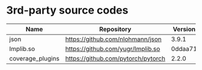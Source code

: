 # 3rd-party source codes

| Name                      | Repository                         | Version | License |
| ------------------------- | ---------------------------------- | ------- | ------- |
| json                      | https://github.com/nlohmann/json   | 3.9.1   | MIT     |
| Implib.so                 | https://github.com/yugr/Implib.so  | 0ddaa71 | MIT     |
| coverage_plugins          | https://github.com/pytorch/pytorch | 2.2.0   | BSD-3   |
